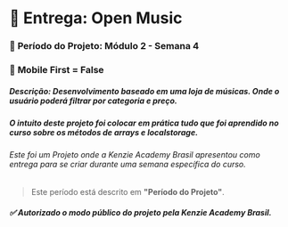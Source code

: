 # 🏁 Entrega: Open Music

### :date: **Período do Projeto:** Módulo 2 - Semana 4
### :iphone: **Mobile First =** False


##### **Descrição:** Desenvolvimento baseado em uma loja de músicas. Onde o usuário poderá filtrar por categoria e preço.

##### O intuito deste projeto foi colocar em prática tudo que foi aprendido no curso sobre os métodos de arrays e localstorage.


###### Este foi um Projeto onde a Kenzie Academy Brasil apresentou como entrega para se criar durante uma semana específica do curso.
> Este período está descrito em **"Período do Projeto"**.

##### :white_check_mark: Autorizado o modo público do projeto pela Kenzie Academy Brasil.
